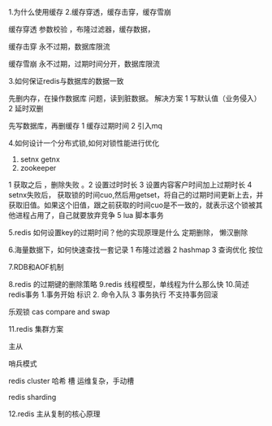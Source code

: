 1.为什么使用缓存
2.缓存穿透，缓存击穿，缓存雪崩

缓存穿透 参数校验 ，布隆过滤器，缓存数据，

缓存击穿 永不过期，数据库限流

缓存雪崩 永不过期，过期时间分开，数据库限流

3.如何保证redis与数据库的数据一致

先删内存，在操作数据库 问题，读到脏数据。 解决方案 1 写默认值（业务侵入） 2 延时双删 

先写数据库，再删缓存 1 缓存过期时间 2 引入mq

4.如何设计一个分布式锁,如何对锁性能进行优化
1. setnx getnx 
2. zookeeper

1 获取之后 ，删除失败 。2 设置过时时长 3 设置内容客户时间加上过期时长
4 setnx失败后， 获取锁的时间cuo,然后用getset，将自己的过期时间更新上去，并获取旧值。如果这个旧值，跟之前获取的时间cuo是不一致的，就表示这个锁被其他进程占用了，自己就要放弃竞争
5 lua 脚本事务

5.redis 如何设置key的过期时间？他的实现原理是什么
定期删除， 懒汉删除

6.海量数据下，如何快速查找一套记录
1 布隆过滤器 2 hashmap 3 查询优化 按位

7.RDB和AOF机制

8.redis 的过期键的删除策略
9.redis 线程模型，单线程为什么那么快
10.简述redis事务
1.事务开始 标识 2. 命令入队 3 事务执行 
不支持事务回滚

乐观锁  cas compare and swap

11.redis 集群方案

主从 

哨兵模式

redis cluster 哈希 槽  运维复杂，手动槽

redis sharding 

12.redis 主从复制的核心原理

